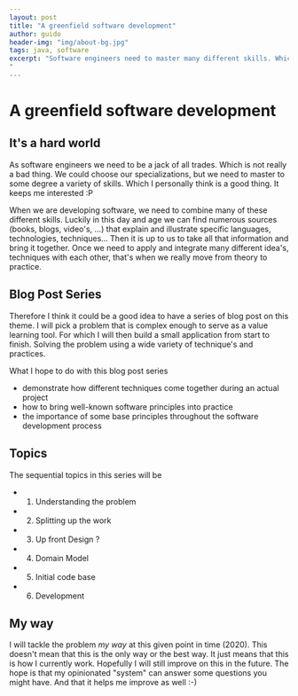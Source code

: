 ```yaml
---
layout: post
title: "A greenfield software development"
author: guido
header-img: "img/about-bg.jpg"
tags: java, software
excerpt: "Software engineers need to master many different skills. Which we then need to apply and integrate, moving from theory to practice. In this blogpost series I demonstrate how different software engineering practices techniques come together during an actual project"
" 
---
```

# A greenfield software development

## It's a hard world

As software engineers we need to be a jack of all trades. Which is not really a bad thing. We could choose our specializations, but we need to master to some degree a variety of skills. Which I personally think is a good thing. It keeps me interested :P

 When we are developing software, we need to combine many of these different skills. Luckily in this day and age we can find numerous sources (books, blogs, video's, ...) that explain and illustrate specific languages, technologies, techniques... Then it is up to us to take all that information and bring it together. Once we need to apply and integrate many different idea's, techniques with each other, that's when we really move from theory to practice. 

## Blog Post Series

Therefore I think it could be a good idea to have a series of blog post on this theme. I will pick a problem that is complex enough to serve as a value learning tool. For which I will then build a small application from start to finish. Solving the problem using a wide variety of technique's and practices. 

What I hope to do with this blog post series

+ demonstrate how different techniques come together during an actual project
+ how to bring well-known software principles into practice
+ the importance of some base principles throughout the software development process   

## Topics

The sequential topics in this series will be 

+ 1) Understanding the problem
+ 2) Splitting up the work
+ 3) Up front Design ? 
+ 4) Domain Model
+ 5) Initial code base
+ 6) Development

## My way

I will tackle the problem _my way_ at this given point in time (2020). This doesn't mean that this is the only way or the best way. It just means that this is how I currently work. Hopefully I will still improve on this in the future. The hope is that my opinionated "system" can answer some questions you might have. And that it helps me improve as well :-)

